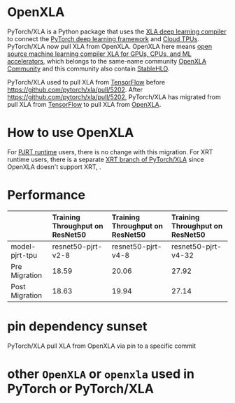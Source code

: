 # OpenXLA

PyTorch/XLA is a Python package that uses the [XLA deep learning
compiler](https://www.tensorflow.org/xla) to connect the [PyTorch deep learning
framework](https://pytorch.org/) and [Cloud
TPUs](https://cloud.google.com/tpu/). PyTorch/XLA now pull XLA from OpenXLA. 
OpenXLA here means [open source machine learning compiler XLA for GPUs, CPUs, and ML accelerators](https://github.com/openxla/xla), 
which belongs to the same-name community [OpenXLA Community](https://github.com/openxla) and this community also contain [StableHLO](https://github.com/openxla/stablehlo).

PyTorch/XLA used to pull XLA from [TensorFlow](https://github.com/tensorflow/tensorflow/tree/master/tensorflow/compiler/xla) before https://github.com/pytorch/xla/pull/5202.
After https://github.com/pytorch/xla/pull/5202, PyTorch/XLA has migrated from pull XLA from [TensorFlow](https://github.com/tensorflow/tensorflow/tree/master/tensorflow/compiler/xla)
to pull XLA from [OpenXLA](https://github.com/openxla/xla).


# How to use OpenXLA

For [PJRT runtime](https://github.com/pytorch/xla/blob/master/docs/pjrt.md) users, there is no change with this migration. For XRT runtime users, there is a separate [XRT branch of PyTorch/XLA](https://github.com/pytorch/xla/tree/xrt) since OpenXLA doesn't support XRT, .


# Performance
||Training Throughput on ResNet50|Training Throughput on ResNet50 |Training Throughput on ResNet50 |
| :------------  | :------------  | :------------  | :------------  |
| model-pjrt-tpu  | resnet50-pjrt-v2-8 | resnet50-pjrt-v4-8 | resnet50-pjrt-v4-32 |
| Pre Migration  | 18.59    | 20.06 | 27.92 |
| Post Migration | 18.63    | 19.94 | 27.14 |


# pin dependency sunset
PyTorch/XLA pull XLA from OpenXLA via pin to a specific commit

# other `OpenXLA` or `openxla` used in PyTorch or PyTorch/XLA

